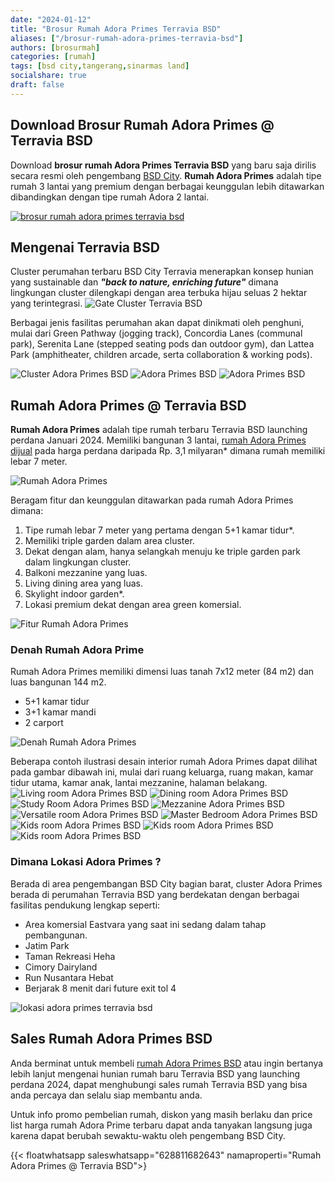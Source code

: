 ```yaml
---
date: "2024-01-12"
title: "Brosur Rumah Adora Primes Terravia BSD"
aliases: ["/brosur-rumah-adora-primes-terravia-bsd"]
authors: [brosurmah]
categories: [rumah]
tags: [bsd city,tangerang,sinarmas land]
socialshare: true
draft: false
---
```


## Download Brosur Rumah Adora Primes @ Terravia BSD
Download **brosur rumah Adora Primes Terravia BSD** yang baru saja dirilis secara resmi oleh pengembang [BSD City](https://www.bsdcity.com#?). **Rumah Adora Primes** adalah tipe rumah 3 lantai yang premium dengan berbagai keunggulan lebih ditawarkan dibandingkan dengan tipe rumah Adora 2 lantai.

[![brosur rumah adora primes terravia bsd](brosur-rumah-terravia-bsd-adora-primes.webp)](https://drive.google.com/drive/folders/1vvg_uDyUiuscNwhE_o2d9VZuHjKb7JsF?usp=drive_link#?)

## Mengenai Terravia BSD
Cluster perumahan terbaru BSD City Terravia menerapkan konsep hunian yang sustainable dan ***"back to nature, enriching future"*** dimana lingkungan cluster dilengkapi dengan area terbuka hijau seluas 2 hektar yang terintegrasi. 
![Gate Cluster Terravia BSD](gate-cluster-terravia-bsd.webp)

Berbagai jenis fasilitas perumahan akan dapat dinikmati oleh penghuni, mulai dari Green Pathway (jogging track), Concordia Lanes (communal park), Serenita Lane (stepped seating pods dan outdoor gym), dan Lattea Park (amphitheater, children arcade, serta collaboration & working pods).

![Cluster Adora Primes BSD](cluster-adora-primes-bsd.webp)
![Adora Primes BSD](adora-primes-bsdcity.webp)
![Adora Primes BSD](adora-primes-bsd.webp)

## Rumah Adora Primes @ Terravia BSD
**Rumah Adora Primes** adalah tipe rumah terbaru Terravia BSD launching perdana Januari 2024. Memiliki bangunan 3 lantai, [rumah Adora Primes dijual](https://investproperti.com/adora-primes-rumah-3-lantai-terravia-bsd/#?) pada harga perdana daripada Rp. 3,1 milyaran* dimana rumah memiliki lebar 7 meter.

![Rumah Adora Primes](rumah-adora-primes-terravia-bsd.webp)

Beragam fitur dan keunggulan ditawarkan pada rumah Adora Primes dimana:
1. Tipe rumah lebar 7 meter yang pertama dengan 5+1 kamar tidur*.
2. Memiliki triple garden dalam area cluster.
3. Dekat dengan alam, hanya selangkah menuju ke triple garden park dalam lingkungan cluster.
4. Balkoni mezzanine yang luas.
5. Living dining area yang luas.
6. Skylight indoor garden*.
7. Lokasi premium dekat dengan area green komersial.

![Fitur Rumah Adora Primes](fitur-rumah-adora-primes-bsd.webp)

### Denah Rumah Adora Prime
Rumah Adora Primes memiliki dimensi luas tanah 7x12 meter (84 m2) dan luas bangunan 144 m2.
- 5+1 kamar tidur
- 3+1 kamar mandi
- 2 carport

![Denah Rumah Adora Primes](denah-rumah-adora-primes-bsd-3-lantai.webp)

Beberapa contoh ilustrasi desain interior rumah Adora Primes dapat dilihat pada gambar dibawah ini, mulai dari ruang keluarga, ruang makan, kamar tidur utama, kamar anak, lantai mezzanine, halaman belakang.
![Living room Adora Primes BSD](living-room-rumah-adora-primes-bsd.webp)
![Dining room Adora Primes BSD](dining-room-rumah-adora-primes-bsd.webp)
![Study Room Adora Primes BSD](study-room-rumah-adora-primes-bsd.webp)
![Mezzanine Adora Primes BSD](mezzanine-rumah-adora-primes-bsd.webp)
![Versatile room Adora Primes BSD](versatile-rumah-adora-primes-bsd.webp)
![Master Bedroom Adora Primes BSD](master-bedroom-rumah-adora-primes-bsd.webp)
![Kids room Adora Primes BSD](kids-room-rumah-adora-primes-bsd.webp)
![Kids room Adora Primes BSD](kids-room-rumah-adora-primes-bsd-2.webp)
![Kids room Adora Primes BSD](kids-room-rumah-adora-primes-bsd-3.webp)

### Dimana Lokasi Adora Primes ?
Berada di area pengembangan BSD City bagian barat, cluster Adora Primes berada di perumahan Terravia BSD yang berdekatan dengan berbagai fasilitas pendukung lengkap seperti:
- Area komersial Eastvara yang saat ini sedang dalam tahap pembangunan.
- Jatim Park
- Taman Rekreasi Heha
- Cimory Dairyland
- Run Nusantara Hebat
- Berjarak 8 menit dari future exit tol 4

![lokasi adora primes terravia bsd](lokasi-adora-primes-terravia-bsd.webp)

## Sales Rumah Adora Primes BSD
Anda berminat untuk membeli [rumah Adora Primes BSD](https://bsdcityhome.com/project/terravia-bsd-adora-primes/) atau ingin bertanya lebih lanjut mengenai hunian rumah baru Terravia BSD yang launching perdana 2024, dapat menghubungi sales rumah Terravia BSD yang bisa anda percaya dan selalu siap membantu anda.

Untuk info promo pembelian rumah, diskon yang masih berlaku dan price list harga rumah Adora Prime terbaru dapat anda tanyakan langsung juga karena dapat berubah sewaktu-waktu oleh pengembang BSD City.

{{< floatwhatsapp saleswhatsapp="628811682643" namaproperti="Rumah Adora Primes @ Terravia BSD">}